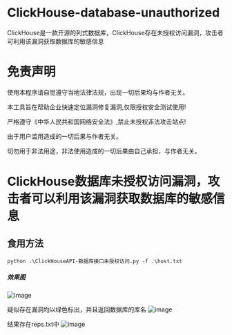 # ClickHouse-database-unauthorized
ClickHouse是一款开源的列式数据库，ClickHouse存在未授权访问漏洞，攻击者可利用该漏洞获取数据库的敏感信息

# 免责声明
使用本程序请自觉遵守当地法律法规，出现一切后果均与作者无关。

本工具旨在帮助企业快速定位漏洞修复漏洞,仅限授权安全测试使用!

严格遵守《中华人民共和国网络安全法》,禁止未授权非法攻击站点!

由于用户滥用造成的一切后果与作者无关。

切勿用于非法用途，非法使用造成的一切后果由自己承担，与作者无关。

# ClickHouse数据库未授权访问漏洞，攻击者可以利用该漏洞获取数据库的敏感信息

## 食用方法

`
python .\ClickHouseAPI-数据库接口未授权访问.py -f .\host.txt
`
##### 效果图

![image](https://user-images.githubusercontent.com/66779835/236594093-17311314-d25c-4348-9b00-055a99381dda.png)

疑似存在漏洞均以绿色标出，并且返回数据库的库名
![image](https://user-images.githubusercontent.com/66779835/236594123-d8b5924d-0f2c-4967-a280-581064024676.png)

结果存在reps.txt中
![image](https://user-images.githubusercontent.com/66779835/236594351-67b766ec-a210-43bf-a5bc-95ecb010d06f.png)


